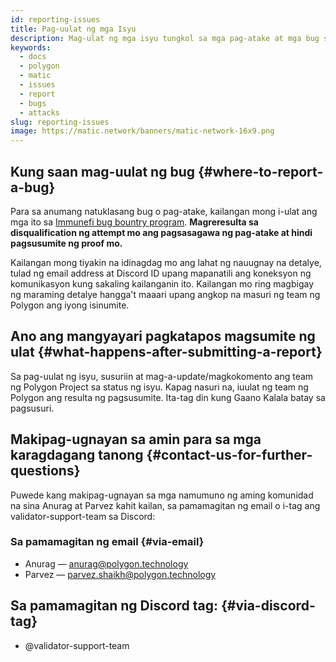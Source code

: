 ```yaml
---
id: reporting-issues
title: Pag-uulat ng mga Isyu
description: Mag-ulat ng mga isyu tungkol sa mga pag-atake at mga bug sa Polygon Network.
keywords:
  - docs
  - polygon
  - matic
  - issues
  - report
  - bugs
  - attacks
slug: reporting-issues
image: https://matic.network/banners/matic-network-16x9.png
---
```


## Kung saan mag-uulat ng bug {#where-to-report-a-bug}

Para sa anumang natuklasang bug o pag-atake, kailangan mong i-ulat ang mga ito sa [Immunefi bug bountry program](https://immunefi.com/bounty/polygon/). **Magreresulta sa disqualification ng attempt mo ang pagsasagawa ng pag-atake at hindi pagsusumite ng proof mo.**

Kailangan mong tiyakin na idinagdag mo ang lahat ng nauugnay na detalye, tulad ng email address at Discord ID upang mapanatili ang koneksyon ng komunikasyon kung sakaling kailanganin ito. Kailangan mo ring magbigay ng maraming detalye hangga't maaari upang angkop na masuri ng team ng Polygon ang iyong isinumite.

## Ano ang mangyayari pagkatapos magsumite ng ulat {#what-happens-after-submitting-a-report}

Sa pag-uulat ng isyu, susuriin at mag-a-update/magkokomento ang team ng Polygon Project sa status ng isyu. Kapag nasuri na, iuulat ng team ng Polygon ang resulta ng pagsusumite. Ita-tag din kung Gaano Kalala batay sa pagsusuri.

## Makipag-ugnayan sa amin para sa mga karagdagang tanong {#contact-us-for-further-questions}

Puwede kang makipag-ugnayan sa mga namumuno ng aming komunidad na sina Anurag at Parvez kahit kailan, sa pamamagitan ng email o i-tag ang validator-support-team sa Discord:

### Sa pamamagitan ng email {#via-email}

* Anurag — anurag@polygon.technology
* Parvez — parvez.shaikh@polygon.technology

## Sa pamamagitan ng Discord tag: {#via-discord-tag}

* @validator-support-team
